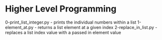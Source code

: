 # Higher Level Programming 
0-print_list_integer.py - prints the individual numbers within a list
1-element_at.py - returns a list element at a given index
2-replace_in_list.py - replaces a list index value with a passed in element value
 

